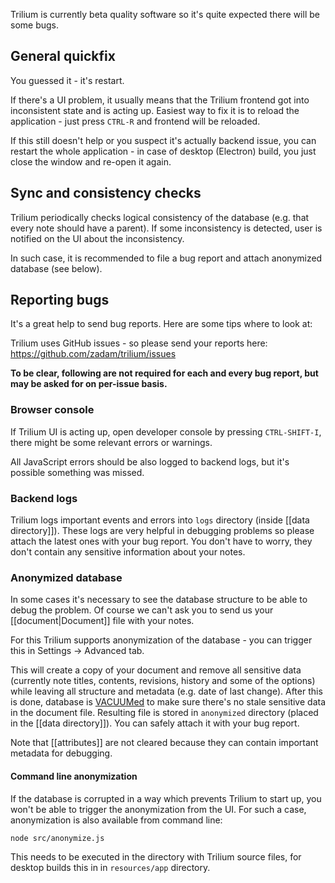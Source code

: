 Trilium is currently beta quality software so it's quite expected there will be some bugs.

## General quickfix

You guessed it - it's restart.

If there's a UI problem, it usually means that the Trilium frontend got into inconsistent state and is acting up. Easiest way to fix it is to reload the application - just press `CTRL-R` and frontend will be reloaded.

If this still doesn't help or you suspect it's actually backend issue, you can restart the whole application - in case of desktop (Electron) build, you just close the window and re-open it again.

## Sync and consistency checks

Trilium periodically checks logical consistency of the database (e.g. that every note should have a parent). If some inconsistency is detected, user is notified on the UI about the inconsistency.

In such case, it is recommended to file a bug report and attach anonymized database (see below).

## Reporting bugs

It's a great help to send bug reports. Here are some tips where to look at:

Trilium uses GitHub issues - so please send your reports here: https://github.com/zadam/trilium/issues

**To be clear, following are not required for each and every bug report, but may be asked for on per-issue basis.**

### Browser console

If Trilium UI is acting up, open developer console by pressing `CTRL-SHIFT-I`, there might be some relevant errors or warnings.

All JavaScript errors should be also logged to backend logs, but it's possible something was missed.

### Backend logs

Trilium logs important events and errors into `logs` directory (inside [[data directory]]). These logs are very helpful in debugging problems so please attach the latest ones with your bug report. You don't have to worry, they don't contain any sensitive information about your notes.

### Anonymized database

In some cases it's necessary to see the database structure to be able to debug the problem. Of course we can't ask you to send us your [[document|Document]] file with your notes.

For this Trilium supports anonymization of the database - you can trigger this in Settings -> Advanced tab.

This will create a copy of your document and remove all sensitive data (currently note titles, contents, revisions, history and some of the options) while leaving all structure and metadata (e.g. date of last change). After this is done, database is [VACUUMed](https://sqlite.org/lang_vacuum.html) to make sure there's no stale sensitive data in the document file. Resulting file is stored in `anonymized` directory (placed in the [[data directory]]). You can safely attach it with your bug report.

Note that [[attributes]] are not cleared because they can contain important metadata for debugging.

#### Command line anonymization

If the database is corrupted in a way which prevents Trilium to start up, you won't be able to trigger the anonymization from the UI. For such a case, anonymization is also available from command line:

```
node src/anonymize.js
```

This needs to be executed in the directory with Trilium source files, for desktop builds this in in `resources/app` directory.